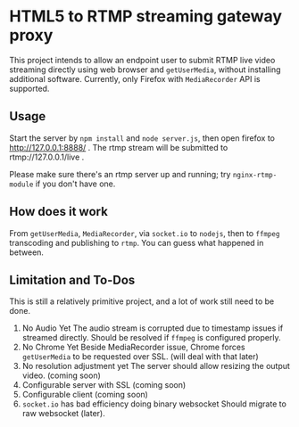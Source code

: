 # HTML5 to RTMP streaming gateway proxy

This project intends to allow an endpoint user to submit RTMP live video streaming directly using web browser and `getUserMedia`, without installing additional software. Currently, only Firefox with `MediaRecorder` API is supported.

## Usage

Start the server by `npm install` and `node server.js`, then open firefox to http://127.0.0.1:8888/ . The rtmp stream will be submitted to rtmp://127.0.0.1/live .

Please make sure there's an rtmp server up and running; try `nginx-rtmp-module` if you don't have one.

## How does it work

From `getUserMedia`, `MediaRecorder`, via `socket.io` to `nodejs`, then to `ffmpeg` transcoding and publishing to `rtmp`. You can guess what happened in between.


## Limitation and To-Dos

This is still a relatively primitive project, and a lot of work still need to be done.

1. No Audio Yet
The audio stream is corrupted due to timestamp issues if streamed directly. Should be resolved if `ffmpeg` is configured properly.
2. No Chrome Yet
Beside MediaRecorder issue, Chrome forces `getUserMedia` to be requested over SSL. (will deal with that later)
3. No resolution adjustment yet
The server should allow resizing the output video. (coming soon)
4. Configurable server with SSL (coming soon)
5. Configurable client (coming soon)
6. `socket.io` has bad efficiency doing binary websocket
Should migrate to raw websocket (later).